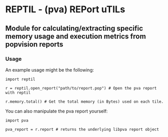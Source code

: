 # REPTIL - (pva) REPort uTILs


## Module for calculating/extracting specific memory usage and execution metrics from popvision reports


### Usage

An example usage might be the following:

```
import reptil

r = reptil.open_report("path/to/report.pop") # Open the pva report with reptil

r.memory.total() # Get the total memory (in Bytes) used on each tile.
```

You can also manipulate the pva report yourself:

```
import pva

pva_report = r.report # returns the underlying libpva report object
```
